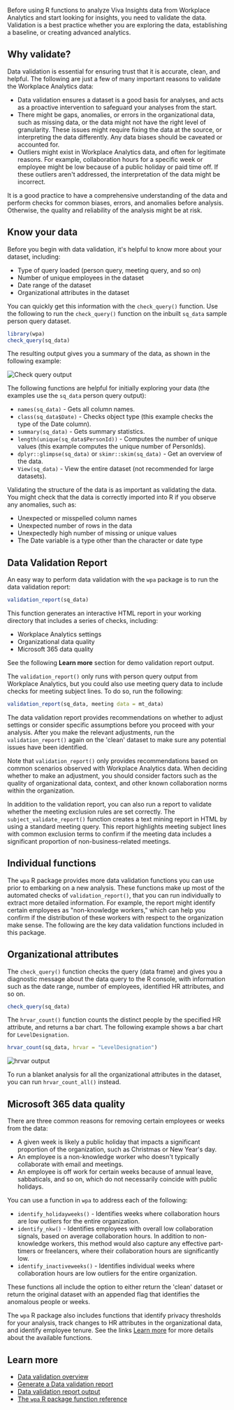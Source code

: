 Before using R functions to analyze Viva Insights data from Workplace Analytics and start looking for insights, you need to validate the data. Validation is a best practice whether you are exploring the data, establishing a baseline, or creating advanced analytics.

## Why validate?

Data validation is essential for ensuring trust that it is accurate, clean, and helpful. The following are just a few of many important reasons to validate the Workplace Analytics data:

* Data validation ensures a dataset is a good basis for analyses, and acts as a proactive intervention to safeguard your analyses from the start.
* There might be gaps, anomalies, or errors in the organizational data, such as missing data, or the data might not have the right level of granularity. These issues might require fixing the data at the source, or interpreting the data differently. Any data biases should be caveated or accounted for.
* Outliers might exist in Workplace Analytics data, and often for legitimate reasons. For example, collaboration hours for a specific week or employee might be low because of a public holiday or paid time off. If these outliers aren't addressed, the interpretation of the data might be incorrect.

It is a good practice to have a comprehensive understanding of the data and perform checks for common biases, errors, and anomalies before analysis. Otherwise, the quality and reliability of the analysis might be at risk.

## Know your data

Before you begin with data validation, it's helpful to know more about your dataset, including:

* Type of query loaded (person query, meeting query, and so on)
* Number of unique employees in the dataset
* Date range of the dataset
* Organizational attributes in the dataset

You can quickly get this information with the `check_query()` function. Use the following to run the `check_query()` function on the inbuilt `sq_data` sample person query dataset.

```R
library(wpa)
check_query(sq_data)
```

The resulting output gives you a summary of the data, as shown in the following example:

![Check query output](../media/check-query.png)

The following functions are helpful for initially exploring your data (the examples use the `sq_data` person query output):

* `names(sq_data)` - Gets all column names.
* `class(sq_data$Date)` - Checks object type (this example checks the type of the Date column).
* `summary(sq_data)` - Gets summary statistics.
* `length(unique(sq_data$PersonId))` - Computes the number of unique values (this example computes the unique number of PersonIds).
* `dplyr::glimpse(sq_data)` or `skimr::skim(sq_data)` - Get an overview of the data.
* `View(sq_data)` - View the entire dataset (not recommended for large datasets).

Validating the structure of the data is as important as validating the data. You might check that the data is correctly imported into R if you observe any anomalies, such as:

* Unexpected or misspelled column names
* Unexpected number of rows in the data
* Unexpectedly high number of missing or unique values
* The Date variable is a type other than the character or date type

## Data Validation Report

An easy way to perform data validation with the `wpa` package is to run the data validation report:

```R
validation_report(sq_data)
```

This function generates an interactive HTML report in your working directory that includes a series of checks, including:

* Workplace Analytics settings
* Organizational data quality
* Microsoft 365 data quality

See the following **Learn more** section for demo validation report output.

The `validation_report()` only runs with person query output from Workplace Analytics, but you could also use meeting query data to include checks for meeting subject lines. To do so, run the following:

```R
validation_report(sq_data, meeting data = mt_data)
```

The data validation report provides recommendations on whether to adjust settings or consider specific assumptions before you proceed with your analysis. After you make the relevant adjustments, run the `validation_report()` again on the 'clean' dataset to make sure any potential issues have been identified.

Note that `validation_report()` only provides recommendations based on common scenarios observed with Workplace Analytics data. When deciding whether to make an adjustment, you should consider factors such as the quality of organizational data, context, and other known collaboration norms within the organization.

In addition to the validation report, you can also run a report to validate whether the meeting exclusion rules are set correctly. The `subject_validate_report()` function creates a text mining report in HTML by using a standard meeting query. This report highlights meeting subject lines with common exclusion terms to confirm if the meeting data includes a significant proportion of non-business-related meetings.

## Individual functions

The `wpa` R package provides more data validation functions you can use prior to embarking on a new analysis. These functions make up most of the automated checks of `validation_report()`, that you can run individually to extract more detailed information. For example, the report might identify certain employees as "non-knowledge workers," which can help you confirm if the distribution of these workers with respect to the organization make sense. The following are the key data validation functions included in this package.

## Organizational attributes

The `check_query()` function checks the query (data frame) and gives you a diagnostic message about the data query to the R console, with information such as the date range, number of employees, identified HR attributes, and so on.

```R
check_query(sq_data)
```

The `hrvar_count()` function counts the distinct people by the specified HR attribute, and returns a bar chart. The following example shows a bar chart for `LevelDesignation`.

```R
hrvar_count(sq_data, hrvar = "LevelDesignation")
```

![hrvar output](../media/hrvar-count.png)

To run a blanket analysis for all the organizational attributes in the dataset, you can run `hrvar_count_all()` instead.

## Microsoft 365 data quality

There are three common reasons for removing certain employees or weeks from the data:

* A given week is likely a public holiday that impacts a significant proportion of the organization, such as Christmas or New Year's day.
* An employee is a non-knowledge worker who doesn't typically collaborate with email and meetings.
* An employee is off work for certain weeks because of annual leave, sabbaticals, and so on, which do not necessarily coincide with public holidays.

You can use a function in `wpa` to address each of the following:

* `identify_holidayweeks()` - Identifies weeks where collaboration hours are low outliers for the entire organization.
* `identify_nkw()` - Identifies employees with overall low collaboration signals, based on average collaboration hours. In addition to non-knowledge workers, this method would also capture any effective part-timers or freelancers, where their collaboration hours are significantly low.
* `identify_inactiveweeks()` - Identifies individual weeks where collaboration hours are low outliers for the entire organization.

These functions all include the option to either return the 'clean' dataset or return the original dataset with an appended flag that identifies the anomalous people or weeks.

The `wpa` R package also includes functions that identify privacy thresholds for your analysis, track changes to HR attributes in the organizational data, and identify employee tenure. See the links [Learn more](#learn-more) for more details about the available functions.

## Learn more

* [Data validation overview](https://microsoft.github.io/wpa/analyst_guide_data_validation.html)
* [Generate a Data validation report](https://microsoft.github.io/wpa/reference/validation_report.html)
* [Data validation report output](https://microsoft.github.io/wpa/report-demo/validation-report-demo.html)
* [The `wpa` R package function reference](https://microsoft.github.io/wpa/reference/index.html)
